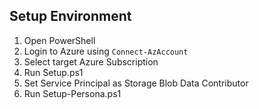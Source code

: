 ## Setup Environment

1. Open PowerShell
2. Login to Azure using `Connect-AzAccount`
3. Select target Azure Subscription
4. Run Setup.ps1
5. Set Service Principal as Storage Blob Data Contributor
6. Run Setup-Persona.ps1